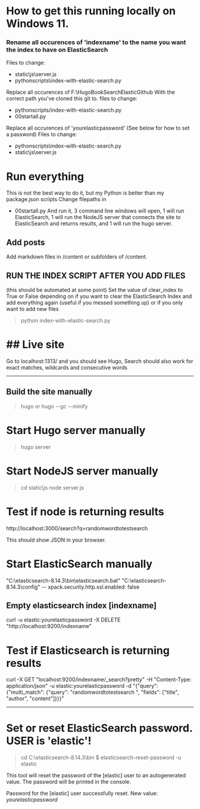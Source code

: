 # How to get this running locally on Windows 11.

### Rename all occurences of 'indexname' to the name you want the index to have on ElasticSearch

Files to change: 

- static\js\server.js
- pythonscripts\index-with-elastic-search.py

Replace all occurences of
F:\\HugoBookSearchElasticGithub
With the correct path  you've cloned this git to.
files to change:

- pythonscripts/index-with-elastic-search.py
- 00startall.py

Replace all occurences of 'yourelasticpassword'
(See below for how to set a password)
Files to change:

- pythonscripts\index-with-elastic-search.py
- static\js\server.js



# Run everything 

This is not the best way to do it, but my Python is better than my package.json scripts
Change filepaths in 
- 00startall.py
And run it, 3 command line windows will open, 1 will run ElasticSearch, 1 will run the NodeJS server that connects the site to ElasticSearch and returns results, and 1 will run the hugo server.


## Add posts
Add markdown files in /content or subfolders of /content.  

## RUN THE INDEX SCRIPT AFTER YOU ADD FILES
(this should be automated at some point)
Set the value of clear_index to True or False depending on if you want to clear the ElasticSearch Index and add everything again (useful if you messed something up) or if you only want to add new files

> python index-with-elastic-search.py


# ## Live site
Go to localhost:1313/ and you should see Hugo, Search should also work for exact matches, wildcards and consecutive words


---- 

## Build the site manually
> hugo
or 
> hugo --gc --minify

# Start Hugo server manually
> hugo server

# Start NodeJS server manually
> cd static\js
> node server.js 

# Test if node is returning results

http://localhost:3000/search?q=randomwordtotestsearch

This should show JSON in your browser.

# Start ElasticSearch manually 
"C:\elasticsearch-8.14.3\bin\elasticsearch.bat"
"C:\elasticsearch-8.14.3\config" --  xpack.security.http.ssl.enabled: false

## Empty elasticsearch index [indexname]
curl -u elastic:yourelasticpassword -X DELETE "http://localhost:9200/indexname"

# Test if Elasticsearch is returning results


curl -X GET "localhost:9200/indexname/_search?pretty" -H "Content-Type: application/json" -u elastic:yourelasticpassword -d "{\"query\": {\"multi_match\": {\"query\": \"randomwordtotestsearch \", \"fields\": [\"title\", \"author\", \"content\"]}}}"

--- 

# Set or reset ElasticSearch password. USER is 'elastic'!
> cd C:\elasticsearch-8.14.3\bin
> $ elasticsearch-reset-password -u elastic

This tool will reset the password of the [elastic] user to an autogenerated value.
The password will be printed in the console.

Password for the [elastic] user successfully reset.
New value: *yourelasticpassword*